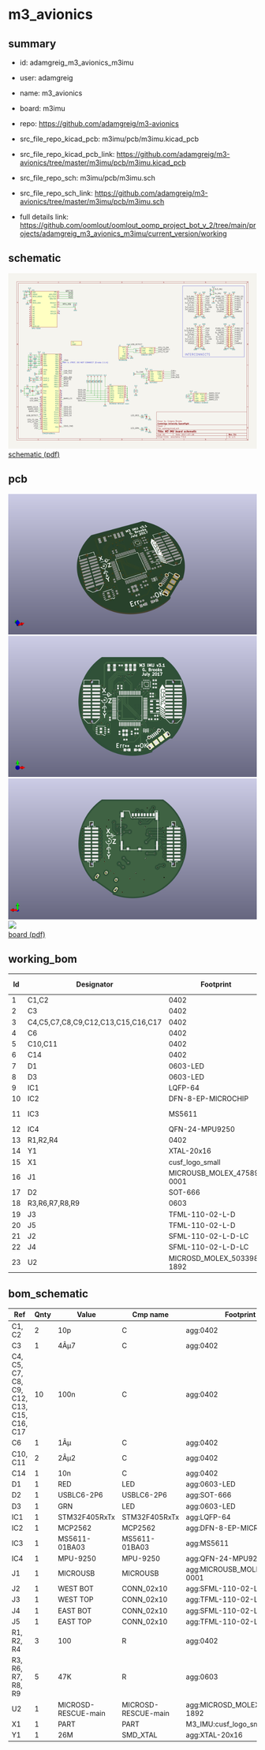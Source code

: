 # m3_avionics
 
## summary 
* id: adamgreig_m3_avionics_m3imu
* user: adamgreig
* name: m3_avionics
* board: m3imu
* repo: https://github.com/adamgreig/m3-avionics
* src_file_repo_kicad_pcb: m3imu/pcb/m3imu.kicad_pcb
* src_file_repo_kicad_pcb_link: https://github.com/adamgreig/m3-avionics/tree/master/m3imu/pcb/m3imu.kicad_pcb


* src_file_repo_sch: m3imu/pcb/m3imu.sch
* src_file_repo_sch_link: https://github.com/adamgreig/m3-avionics/tree/master/m3imu/pcb/m3imu.sch
* full details link: https://github.com/oomlout/oomlout_oomp_project_bot_v_2/tree/main/projects/adamgreig_m3_avionics_m3imu/current_version/working  

## schematic  
![](working_schematic_600.png)  
[schematic (pdf)](working_schematic.pdf) 






















## pcb  
![](working_3d_600.png) 
![](working_3d_front_600.png)  
![](working_3d_back_600.png)  
![](working_600.png)  
[board (pdf)](working.pdf)  

## working_bom
| Id | Designator | Footprint | Quantity | Designation | Supplier and ref |  | None | 
| --- | --- | --- | --- | --- | --- | --- | --- | 
| 1 | C1,C2 | 0402 | 2 | 10p |  |  | [''] | 
| 2 | C3 | 0402 | 1 | 4Âµ7 |  |  | [''] | 
| 3 | C4,C5,C7,C8,C9,C12,C13,C15,C16,C17 | 0402 | 10 | 100n |  |  | [''] | 
| 4 | C6 | 0402 | 1 | 1Âµ |  |  | [''] | 
| 5 | C10,C11 | 0402 | 2 | 2Âµ2 |  |  | [''] | 
| 6 | C14 | 0402 | 1 | 10n |  |  | [''] | 
| 7 | D1 | 0603-LED | 1 | RED |  |  | [''] | 
| 8 | D3 | 0603-LED | 1 | GRN |  |  | [''] | 
| 9 | IC1 | LQFP-64 | 1 | STM32F405RxTx |  |  | [''] | 
| 10 | IC2 | DFN-8-EP-MICROCHIP | 1 | MCP2562 |  |  | [''] | 
| 11 | IC3 | MS5611 | 1 | MS5611-01BA03 |  |  | [''] | 
| 12 | IC4 | QFN-24-MPU9250 | 1 | MPU-9250 |  |  | [''] | 
| 13 | R1,R2,R4 | 0402 | 3 | 100 |  |  | [''] | 
| 14 | Y1 | XTAL-20x16 | 1 | 26M |  |  | [''] | 
| 15 | X1 | cusf_logo_small | 1 | PART |  |  | [''] | 
| 16 | J1 | MICROUSB_MOLEX_47589-0001 | 1 | MICROUSB |  |  | [''] | 
| 17 | D2 | SOT-666 | 1 | USBLC6-2P6 |  |  | [''] | 
| 18 | R3,R6,R7,R8,R9 | 0603 | 5 | 47K |  |  | [''] | 
| 19 | J3 | TFML-110-02-L-D | 1 | WEST TOP |  |  | [''] | 
| 20 | J5 | TFML-110-02-L-D | 1 | EAST TOP |  |  | [''] | 
| 21 | J2 | SFML-110-02-L-D-LC | 1 | WEST BOT |  |  | [''] | 
| 22 | J4 | SFML-110-02-L-D-LC | 1 | EAST BOT |  |  | [''] | 
| 23 | U2 | MICROSD_MOLEX_503398-1892 | 1 | MICROSD-RESCUE-main |  |  | [''] | 


## bom_schematic
| Ref | Qnty | Value | Cmp name | Footprint | Description | Vendor | DNP | 
| --- | --- | --- | --- | --- | --- | --- | --- | 
| C1, C2 | 2 | 10p | C | agg:0402 |  |  |  | 
| C3 | 1 | 4Âµ7 | C | agg:0402 |  |  |  | 
| C4, C5, C7, C8, C9, C12, C13, C15, C16, C17 | 10 | 100n | C | agg:0402 |  |  |  | 
| C6 | 1 | 1Âµ | C | agg:0402 |  |  |  | 
| C10, C11 | 2 | 2Âµ2 | C | agg:0402 |  |  |  | 
| C14 | 1 | 10n | C | agg:0402 |  |  |  | 
| D1 | 1 | RED | LED | agg:0603-LED |  |  |  | 
| D2 | 1 | USBLC6-2P6 | USBLC6-2P6 | agg:SOT-666 |  |  |  | 
| D3 | 1 | GRN | LED | agg:0603-LED |  |  |  | 
| IC1 | 1 | STM32F405RxTx | STM32F405RxTx | agg:LQFP-64 |  |  |  | 
| IC2 | 1 | MCP2562 | MCP2562 | agg:DFN-8-EP-MICROCHIP |  |  |  | 
| IC3 | 1 | MS5611-01BA03 | MS5611-01BA03 | agg:MS5611 |  |  |  | 
| IC4 | 1 | MPU-9250 | MPU-9250 | agg:QFN-24-MPU9250 |  |  |  | 
| J1 | 1 | MICROUSB | MICROUSB | agg:MICROUSB_MOLEX_47589-0001 |  |  |  | 
| J2 | 1 | WEST BOT | CONN_02x10 | agg:SFML-110-02-L-D-LC |  |  |  | 
| J3 | 1 | WEST TOP | CONN_02x10 | agg:TFML-110-02-L-D |  |  |  | 
| J4 | 1 | EAST BOT | CONN_02x10 | agg:SFML-110-02-L-D-LC |  |  |  | 
| J5 | 1 | EAST TOP | CONN_02x10 | agg:TFML-110-02-L-D |  |  |  | 
| R1, R2, R4 | 3 | 100 | R | agg:0402 |  |  |  | 
| R3, R6, R7, R8, R9 | 5 | 47K | R | agg:0603 |  |  |  | 
| U2 | 1 | MICROSD-RESCUE-main | MICROSD-RESCUE-main | agg:MICROSD_MOLEX_503398-1892 |  |  |  | 
| X1 | 1 | PART | PART | M3_IMU:cusf_logo_small |  |  |  | 
| Y1 | 1 | 26M | SMD_XTAL | agg:XTAL-20x16 |  |  |  | 



